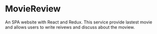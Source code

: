 # MovieReview
An SPA website with React and Redux. This service provide lastest movie and allows users to write reivews and discuss about the moview.
